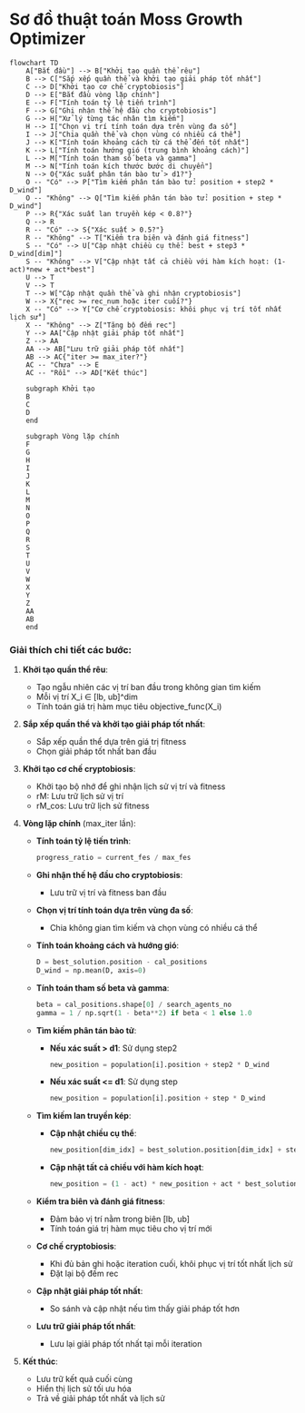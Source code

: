# Sơ đồ thuật toán Moss Growth Optimizer

```mermaid
flowchart TD
    A["Bắt đầu"] --> B["Khởi tạo quần thể rêu"]
    B --> C["Sắp xếp quần thể và khởi tạo giải pháp tốt nhất"]
    C --> D["Khởi tạo cơ chế cryptobiosis"]
    D --> E["Bắt đầu vòng lặp chính"]
    E --> F["Tính toán tỷ lệ tiến trình"]
    F --> G["Ghi nhận thế hệ đầu cho cryptobiosis"]
    G --> H["Xử lý từng tác nhân tìm kiếm"]
    H --> I["Chọn vị trí tính toán dựa trên vùng đa số"]
    I --> J["Chia quần thể và chọn vùng có nhiều cá thể"]
    J --> K["Tính toán khoảng cách từ cá thể đến tốt nhất"]
    K --> L["Tính toán hướng gió (trung bình khoảng cách)"]
    L --> M["Tính toán tham số beta và gamma"]
    M --> N["Tính toán kích thước bước di chuyển"]
    N --> O{"Xác suất phân tán bào tử > d1?"}
    O -- "Có" --> P["Tìm kiếm phân tán bào tử: position + step2 * D_wind"]
    O -- "Không" --> Q["Tìm kiếm phân tán bào tử: position + step * D_wind"]
    P --> R{"Xác suất lan truyền kép < 0.8?"}
    Q --> R
    R -- "Có" --> S{"Xác suất > 0.5?"}
    R -- "Không" --> T["Kiểm tra biên và đánh giá fitness"]
    S -- "Có" --> U["Cập nhật chiều cụ thể: best + step3 * D_wind[dim]"]
    S -- "Không" --> V["Cập nhật tất cả chiều với hàm kích hoạt: (1-act)*new + act*best"]
    U --> T
    V --> T
    T --> W["Cập nhật quần thể và ghi nhận cryptobiosis"]
    W --> X{"rec >= rec_num hoặc iter cuối?"}
    X -- "Có" --> Y["Cơ chế cryptobiosis: khôi phục vị trí tốt nhất lịch sử"]
    X -- "Không" --> Z["Tăng bộ đếm rec"]
    Y --> AA["Cập nhật giải pháp tốt nhất"]
    Z --> AA
    AA --> AB["Lưu trữ giải pháp tốt nhất"]
    AB --> AC{"iter >= max_iter?"}
    AC -- "Chưa" --> E
    AC -- "Rồi" --> AD["Kết thúc"]
    
    subgraph Khởi tạo
    B
    C
    D
    end
    
    subgraph Vòng lặp chính
    F
    G
    H
    I
    J
    K
    L
    M
    N
    O
    P
    Q
    R
    S
    T
    U
    V
    W
    X
    Y
    Z
    AA
    AB
    end
```

### Giải thích chi tiết các bước:

1. **Khởi tạo quần thể rêu**: 
   - Tạo ngẫu nhiên các vị trí ban đầu trong không gian tìm kiếm
   - Mỗi vị trí X_i ∈ [lb, ub]^dim
   - Tính toán giá trị hàm mục tiêu objective_func(X_i)

2. **Sắp xếp quần thể và khởi tạo giải pháp tốt nhất**:
   - Sắp xếp quần thể dựa trên giá trị fitness
   - Chọn giải pháp tốt nhất ban đầu

3. **Khởi tạo cơ chế cryptobiosis**:
   - Khởi tạo bộ nhớ để ghi nhận lịch sử vị trí và fitness
   - rM: Lưu trữ lịch sử vị trí
   - rM_cos: Lưu trữ lịch sử fitness

4. **Vòng lặp chính** (max_iter lần):
   - **Tính toán tỷ lệ tiến trình**:
     ```python
     progress_ratio = current_fes / max_fes
     ```

   - **Ghi nhận thế hệ đầu cho cryptobiosis**:
     * Lưu trữ vị trí và fitness ban đầu

   - **Chọn vị trí tính toán dựa trên vùng đa số**:
     * Chia không gian tìm kiếm và chọn vùng có nhiều cá thể

   - **Tính toán khoảng cách và hướng gió**:
     ```python
     D = best_solution.position - cal_positions
     D_wind = np.mean(D, axis=0)
     ```

   - **Tính toán tham số beta và gamma**:
     ```python
     beta = cal_positions.shape[0] / search_agents_no
     gamma = 1 / np.sqrt(1 - beta**2) if beta < 1 else 1.0
     ```

   - **Tìm kiếm phân tán bào tử**:
     * **Nếu xác suất > d1**: Sử dụng step2
       ```python
       new_position = population[i].position + step2 * D_wind
       ```
     * **Nếu xác suất <= d1**: Sử dụng step
       ```python
       new_position = population[i].position + step * D_wind
       ```

   - **Tìm kiếm lan truyền kép**:
     * **Cập nhật chiều cụ thể**:
       ```python
       new_position[dim_idx] = best_solution.position[dim_idx] + step3 * D_wind[dim_idx]
       ```
     * **Cập nhật tất cả chiều với hàm kích hoạt**:
       ```python
       new_position = (1 - act) * new_position + act * best_solution.position
       ```

   - **Kiểm tra biên và đánh giá fitness**:
     * Đảm bảo vị trí nằm trong biên [lb, ub]
     * Tính toán giá trị hàm mục tiêu cho vị trí mới

   - **Cơ chế cryptobiosis**:
     * Khi đủ bản ghi hoặc iteration cuối, khôi phục vị trí tốt nhất lịch sử
     * Đặt lại bộ đếm rec

   - **Cập nhật giải pháp tốt nhất**:
     * So sánh và cập nhật nếu tìm thấy giải pháp tốt hơn

   - **Lưu trữ giải pháp tốt nhất**:
     * Lưu lại giải pháp tốt nhất tại mỗi iteration

5. **Kết thúc**:
   - Lưu trữ kết quả cuối cùng
   - Hiển thị lịch sử tối ưu hóa
   - Trả về giải pháp tốt nhất và lịch sử
